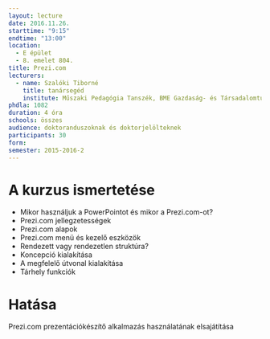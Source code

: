 ```yaml
---
layout: lecture
date: 2016.11.26.
starttime: "9:15"
endtime: "13:00"
location:
  - E épület
  - 8. emelet 804.
title: Prezi.com
lecturers:
  - name: Szalóki Tiborné
    title: tanársegéd
    institute: Műszaki Pedagógia Tanszék, BME Gazdaság- és Társadalomtudományi Kar
phdla: 1082
duration: 4 óra
schools: összes
audience: doktoranduszoknak és doktorjelölteknek 
participants: 30
form: 
semester: 2015-2016-2
---
```


# A kurzus ismertetése

* Mikor használjuk a PowerPointot és mikor a Prezi.com-ot?
* Prezi.com jellegzetességek
* Prezi.com alapok
* Prezi.com menü és kezelő eszközök
* Rendezett vagy rendezetlen struktúra?
* Koncepció kialakítása
* A megfelelő útvonal kialakítása
* Tárhely funkciók

# Hatása

Prezi.com prezentációkészítő alkalmazás használatának elsajátítása
